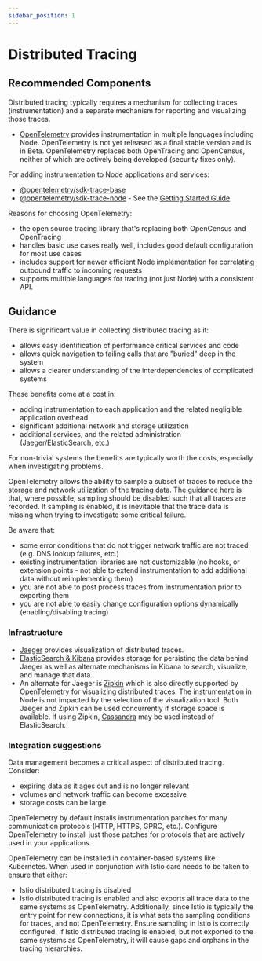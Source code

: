 ```yaml
---
sidebar_position: 1
---
```


# Distributed Tracing

## Recommended Components

Distributed tracing typically requires a mechanism for collecting traces (instrumentation)
and a separate mechanism for reporting and visualizing those traces.

- [OpenTelemetry](https://opentelemetry.io/) provides instrumentation in multiple languages
  including Node. OpenTelemetry is not yet released as a final stable version and is in Beta.
  OpenTelemetry replaces both OpenTracing and OpenCensus, neither of which are actively being
  developed (security fixes only).

For adding instrumentation to Node applications and services:

- [@opentelemetry/sdk-trace-base](https://www.npmjs.com/package/@opentelemetry/sdk-trace-base)
- [@opentelemetry/sdk-trace-node](https://www.npmjs.com/package/@opentelemetry/sdk-trace-node) - See the
  [Getting Started Guide](https://opentelemetry.io/docs/instrumentation/js/getting-started/)

Reasons for choosing OpenTelemetry:

- the open source tracing library that's replacing both OpenCensus and OpenTracing
- handles basic use cases really well, includes good default configuration for most use cases
- includes support for newer efficient Node implementation for correlating outbound traffic
  to incoming requests
- supports multiple languages for tracing (not just Node) with a consistent API.

## Guidance

There is significant value in collecting distributed tracing as it:

- allows easy identification of performance critical services and code
- allows quick navigation to failing calls that are "buried" deep in the system
- allows a clearer understanding of the interdependencies of complicated systems

These benefits come at a cost in:

- adding instrumentation to each application and the related negligible application overhead
- significant additional network and storage utilization
- additional services, and the related administration (Jaeger/ElasticSearch, etc.)

For non-trivial systems the benefits are typically worth the costs, especially when investigating
problems.

OpenTelemetry allows the ability to sample a subset of traces to reduce the storage and network
utilization of the tracing data. The guidance here is that, where possible, sampling should be disabled
such that all traces are recorded. If sampling is enabled, it is inevitable that the trace data is
missing when trying to investigate some critical failure.

Be aware that:

- some error conditions that do not trigger network traffic are not traced (e.g. DNS lookup
  failures, etc.)
- existing instrumentation libraries are not customizable (no hooks, or extension points -
  not able to extend instrumentation to add additional data without reimplementing them)
- you are not able to post process traces from instrumentation prior to exporting them
- you are not able to easily change configuration options dynamically (enabling/disabling tracing)

### Infrastructure

- [Jaeger](https://www.jaegertracing.io/) provides visualization of distributed traces.
- [ElasticSearch & Kibana](https://www.elastic.co/elastic-stack) provides storage for persisting
  the data behind Jaeger as well as alternate mechanisms in Kibana to search, visualize, and manage
  that data.
- An alternate for Jaeger is [Zipkin](https://zipkin.io/) which is also directly supported by
  OpenTelemetry for visualizing distributed traces. The instrumentation in Node is not impacted
  by the selection of the visualization tool. Both Jaeger and Zipkin can be used concurrently if
  storage space is available. If using Zipkin, [Cassandra](https://cassandra.apache.org/) may be used
  instead of ElasticSearch.

### Integration suggestions

Data management becomes a critical aspect of distributed tracing. Consider:

- expiring data as it ages out and is no longer relevant
- volumes and network traffic can become excessive
- storage costs can be large.

OpenTelemetry by default installs instrumentation patches for many communication protocols
(HTTP, HTTPS, GPRC, etc.). Configure OpenTelemetry to install just those patches for protocols that are
actively used in your applications.

OpenTelemetry can be installed in container-based systems like Kubernetes. When used in conjunction with
Istio care needs to be taken to ensure that either:

- Istio distributed tracing is disabled
- Istio distributed tracing is enabled and also exports all trace data to the same systems as OpenTelemetry.
  Additionally, since Istio is typically the entry point for new connections, it is what sets the
  sampling conditions for traces, and not OpenTelemetry. Ensure sampling in Istio is correctly configured.
  If Istio distributed tracing is enabled, but not exported to the same systems as OpenTelemetry, it
  will cause gaps and orphans in the tracing hierarchies.
